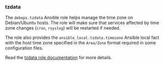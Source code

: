### tzdata

The `debops.tzdata` Ansible role helps manage the time zone on
Debian/Ubuntu hosts. The role will make sure that services affected by
time zone changes (`cron`, `rsyslog`) will be restarted if needed.

The role also provides the `ansible_local.tzdata.timezone` Ansible local
fact with the host time zone specified in the `Area/Zone` format
required in some configuration files.

Read the [tzdata role documentation](https://docs.debops.org/en/stable-3.0/ansible/roles/tzdata/) for more details.
